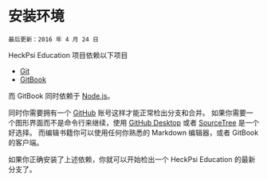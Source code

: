 # 安装环境
`最后更新：2016 年 4 月 24 日`

HeckPsi Education 项目依赖以下项目
- [Git](https://git-scm.com/)
- [GitBook](https://github.com/GitbookIO/gitbook)

而 GitBook 同时依赖于 [Node.js](https://nodejs.org/en/)。

同时你需要拥有一个 [GitHub](https://github.com) 账号这样才能正常检出分支和合并。
如果你需要一个图形界面而不是命令行来继续，使用 [GitHub Desktop](https://desktop.github.com/) 或者 [SourceTree](https://www.sourcetreeapp.com/) 是一个好选择。
而编辑书籍你可以使用任何你熟悉的 Markdown 编辑器，或者 GitBook 的客户端。

如果你正确安装了上述依赖，你就可以开始检出一个 HeckPsi Education 的最新分支了。

